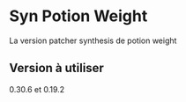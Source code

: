 # Syn Potion Weight
La version patcher synthesis de potion weight

## Version à utiliser
0.30.6 et 0.19.2

